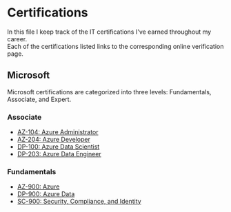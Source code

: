 # Certifications
In this file I keep track of the IT certifications I've earned throughout my career.<br />
Each of the certifications listed links to the corresponding online verification page.

## Microsoft
Microsoft certifications are categorized into three levels: Fundamentals, Associate, and Expert.

### Associate

- [AZ-104: Azure Administrator](https://learn.microsoft.com/en-us/users/onnovalkering/credentials/e396726ae070d6fa)
- [AZ-204: Azure Developer](https://learn.microsoft.com/api/credentials/share/en-us/onnovalkering/C9A2B2A46537D4E6)
- [DP-100: Azure Data Scientist](https://learn.microsoft.com/api/credentials/share/en-us/onnovalkering/92C46BD57F0091C8)
- [DP-203: Azure Data Engineer](https://learn.microsoft.com/api/credentials/share/en-us/onnovalkering/62B07D1AE852A50C)

### Fundamentals

- [AZ-900: Azure](https://learn.microsoft.com/api/credentials/share/en-us/onnovalkering/5204C8F06F2C8F9F)
- [DP-900: Azure Data](https://learn.microsoft.com/api/credentials/share/en-us/onnovalkering/58C749382932A1B3)
- [SC-900: Security, Compliance, and Identity](https://learn.microsoft.com/api/credentials/share/en-us/onnovalkering/E2CE3F3A9BCC8B4B)